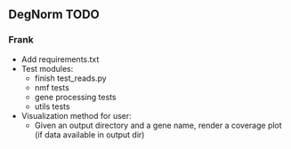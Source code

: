 ## DegNorm TODO

### Frank
- Add requirements.txt
- Test modules:
    - finish test_reads.py
    - nmf tests
    - gene processing tests
    - utils tests
- Visualization method for user:
    - Given an output directory and a gene name, render a coverage plot (if data available in output dir)